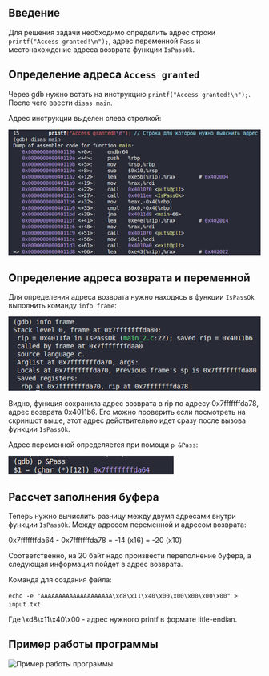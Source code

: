 ## Введение
Для решения задачи необходимо определить адрес строки `printf("Access granted!\n");`, адрес переменной `Pass` и местонахождение адреса возврата функции `IsPassOk`.
## Определение адреса `Access granted`
Через gdb нужно встать на инструкцию `printf("Access granted!\n");`.
После чего ввести `disas main`. 

Адрес инструкции выделен слева стрелкой:

![Адрес инструкции](./images/disas_main.png)

## Определение адреса возврата и переменной
Для определения адреса возврата нужно находясь в функции `IsPassOk` выполнить команду `info frame`:

![Информация о кадре стека](./images/info_frame.png)

Видно, функция сохранила адрес возврата в rip по адресу 0x7fffffffda78, адрес возврата 0x4011b6. Его можно проверить если посмотреть на скриншот выше, этот адрес действительно идет сразу после вызова функции `IsPassOk`.

Адрес переменной определяется при помощи `p &Pass`:

![Адрес переменной](./images/pass_address.png)

## Рассчет заполнения буфера

Теперь нужно вычислить разницу между двумя адресами внутри функции `IsPassOk`. Между адресом переменной и адресом возврата:


0x7fffffffda64 - 0x7fffffffda78 = -14 (x16) = -20 (x10)

Соответственно, на 20 байт надо произвести переполнение буфера, а следующая информация пойдет в адрес возврата.

Команда для создания файла:

`echo -e "AAAAAAAAAAAAAAAAAAAA\xd8\x11\x40\x00\x00\x00\x00\x00" > input.txt`

Где \xd8\x11\x40\x00 - адрес нужного printf в формате litle-endian.

## Пример работы программы

![Пример работы программы](./images/example.png)
